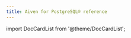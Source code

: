 ```yaml
---
title: Aiven for PostgreSQL® reference
---
```


import DocCardList from '@theme/DocCardList';

<DocCardList />
